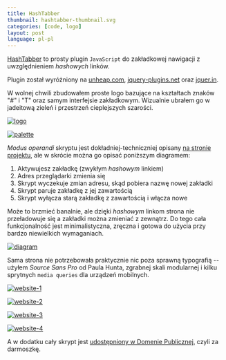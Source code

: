 ```yaml
---
title: HashTabber
thumbnail: hashtabber-thumbnail.svg
categories: [code, logo]
layout: post
language: pl-pl
---
```


[HashTabber](http://hashtabber.smutnyleszek.com) to prosty plugin `JavaScript` do zakładkowej nawigacji z uwzględnieniem *hashowych* linków.

Plugin został wyróżniony na [unheap.com](http://www.unheap.com/navigation/horizontal-tabbed/hashtabber/), [jquery-plugins.net](http://jquery-plugins.net/hashtabber-simple-hashchange-driven-tabbed-navigation) oraz [jquer.in](http://jquer.in/javascript-frameworks-for-developing-rich-applications/hashtabber/).

W wolnej chwili zbudowałem proste logo bazujące na kształtach znaków "#" i "T" oraz samym interfejsie zakładkowym. Wizualnie ubrałem go w jadeitową zieleń i przestrzeń cieplejszych szarości.

[![logo][hashtabber-01]][hashtabber-01]

[![palette][hashtabber-02]][hashtabber-02]

*Modus operandi* skryptu jest dokładniej-techniczniej opisany [na stronie projektu](http://hashtabber.smutnyleszek.com), ale w skrócie można go opisać poniższym diagramem:

1. Aktywujesz zakładkę (zwykłym *hashowym* linkiem)
2. Adres przeglądarki zmienia się
3. Skrypt wyczekuje zmian adresu, skąd pobiera nazwę nowej zakładki
4. Skrypt paruje zakładkę z jej zawartością
5. Skrypt wyłącza starą zakładkę z zawartością i włącza nowe

Może to brzmieć banalnie, ale dzięki *hashowym* linkom strona nie przeładowuje się a zakładki można zmieniać z zewnątrz. Do tego cała funkcjonalność jest minimalistyczna, zręczna i gotowa do użycia przy bardzo niewielkich wymaganiach.

[![diagram][hashtabber-03]][hashtabber-03]

Sama strona nie potrzebowała praktycznie nic poza sprawną typografią -- użyłem *Source Sans Pro* od Paula Hunta, zgrabnej skali modularnej i kilku sprytnych `media queries` dla urządzeń mobilnych.

[![website-1][hashtabber-04]][hashtabber-04]

[![website-2][hashtabber-05]][hashtabber-05]

[![website-3][hashtabber-06]][hashtabber-06]

[![website-4][hashtabber-07]][hashtabber-07]

A w dodatku cały skrypt jest [udostępniony w Domenie Publicznej](https://creativecommons.org/publicdomain/zero/1.0/), czyli za darmoszkę.

[hashtabber-01]: {{site.baseurl}}/assets/img/project/hashtabber/hashtabber-01-logo.png
[hashtabber-02]: {{site.baseurl}}/assets/img/project/hashtabber/hashtabber-02-palette.png
[hashtabber-03]: {{site.baseurl}}/assets/img/project/hashtabber/hashtabber-03-diagram.png
[hashtabber-04]: {{site.baseurl}}/assets/img/project/hashtabber/hashtabber-04-website-1.png
[hashtabber-05]: {{site.baseurl}}/assets/img/project/hashtabber/hashtabber-05-website-2.png
[hashtabber-06]: {{site.baseurl}}/assets/img/project/hashtabber/hashtabber-06-website-3.png
[hashtabber-07]: {{site.baseurl}}/assets/img/project/hashtabber/hashtabber-07-website-4.png